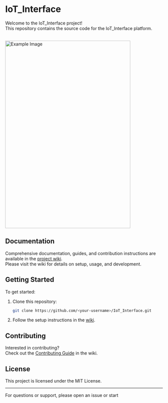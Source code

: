 # IoT_Interface

Welcome to the IoT_Interface project!  
This repository contains the source code for the IoT_Interface platform.

<br>
<img src="https://github.com/user-attachments/assets/dff384d6-1761-4e02-9c6f-54efaac34374" alt="Example Image" style="width: 400px; height: 600px; align-self: center;">
<br>

## Documentation

Comprehensive documentation, guides, and contribution instructions are available in the [project wiki](https://github.com/Jeromel-Pushparaj/IoT_Interface/wiki).  
Please visit the wiki for details on setup, usage, and development.

## Getting Started

To get started:

1. Clone this repository:
   ```bash
   git clone https://github.com/<your-username>/IoT_Interface.git
   ```
2. Follow the setup instructions in the [wiki](https://github.com/Jeromel-Pushparaj/IoT_Interface/wiki).

## Contributing

Interested in contributing?  
Check out the [Contributing Guide](https://github.com/Jeromel-Pushparaj/IoT_Interface/wiki/Contributing) in the wiki.

## License

This project is licensed under the MIT License.

---

For questions or support, please open an issue or start